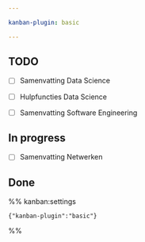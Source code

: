 ```yaml
---

kanban-plugin: basic

---
```


## TODO

- [ ] Samenvatting Data Science
- [ ] Hulpfuncties Data Science
- [ ] Samenvatting Software Engineering


## In progress

- [ ] Samenvatting Netwerken


## Done





%% kanban:settings
```
{"kanban-plugin":"basic"}
```
%%